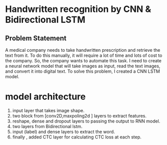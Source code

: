 # Handwritten recognition by CNN & Bidirectional LSTM

## Problem Statement
A medical company needs to take handwritten prescription and retrieve the text from it. To do
this manually, it will require a lot of time and lots of cost to the company. So, the company
wants to automate this task. I need to create a neural network model that will take images
as input, read the text images, and convert it into digital text.
To solve this problem, I created a CNN LSTM model.


# model architecture 
1. input layer that takes image shape.
2. two block from [conv2D,maxpoling2d ] layers to extract features. 
3. reshape, dense and dropout layers to passing the output to RNN model.
4. two layers from Bidirectional lstm.
5. input (label) and dense layers to extract the word.
6. finally , added CTC layer for calculating CTC loss at each step. 
